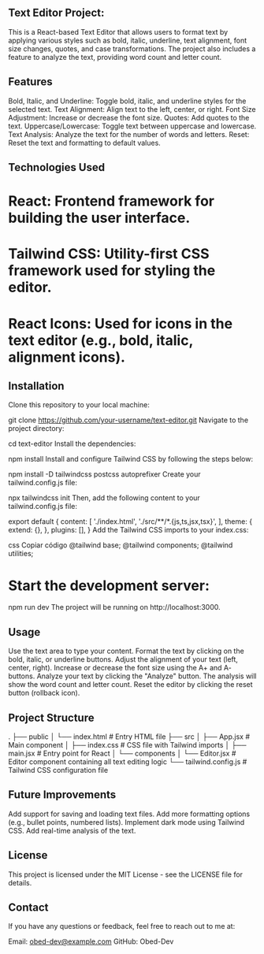 ## Text Editor Project:

This is a React-based Text Editor that allows users to format text by applying various styles such as bold, italic, underline, text alignment, font size changes, quotes, and case transformations. The project also includes a feature to analyze the text, providing word count and letter count.

## Features
Bold, Italic, and Underline: Toggle bold, italic, and underline styles for the selected text.
Text Alignment: Align text to the left, center, or right.
Font Size Adjustment: Increase or decrease the font size.
Quotes: Add quotes to the text.
Uppercase/Lowercase: Toggle text between uppercase and lowercase.
Text Analysis: Analyze the text for the number of words and letters.
Reset: Reset the text and formatting to default values.


## Technologies Used
# React: Frontend framework for building the user interface.
# Tailwind CSS: Utility-first CSS framework used for styling the editor.
# React Icons: Used for icons in the text editor (e.g., bold, italic, alignment icons).

## Installation
Clone this repository to your local machine:

git clone https://github.com/your-username/text-editor.git
Navigate to the project directory:

cd text-editor
Install the dependencies:


npm install
Install and configure Tailwind CSS by following the steps below:


npm install -D tailwindcss postcss autoprefixer
Create your tailwind.config.js file:


npx tailwindcss init
Then, add the following content to your tailwind.config.js file:


export default {
  content: [
    './index.html',
    './src/**/*.{js,ts,jsx,tsx}',
  ],
  theme: {
    extend: {},
  },
  plugins: [],
}
Add the Tailwind CSS imports to your index.css:

css
Copiar código
@tailwind base;
@tailwind components;
@tailwind utilities;

# Start the development server:



npm run dev
The project will be running on http://localhost:3000.

## Usage
Use the text area to type your content.
Format the text by clicking on the bold, italic, or underline buttons.
Adjust the alignment of your text (left, center, right).
Increase or decrease the font size using the A+ and A- buttons.
Analyze your text by clicking the "Analyze" button. The analysis will show the word count and letter count.
Reset the editor by clicking the reset button (rollback icon).

## Project Structure

.
├── public
│   └── index.html    # Entry HTML file
├── src
│   ├── App.jsx       # Main component
│   ├── index.css     # CSS file with Tailwind imports
│   ├── main.jsx      # Entry point for React
│   └── components
│       └── Editor.jsx # Editor component containing all text editing logic
└── tailwind.config.js # Tailwind CSS configuration file


## Future Improvements
Add support for saving and loading text files.
Add more formatting options (e.g., bullet points, numbered lists).
Implement dark mode using Tailwind CSS.
Add real-time analysis of the text.

## License
This project is licensed under the MIT License - see the LICENSE file for details.

## Contact
If you have any questions or feedback, feel free to reach out to me at:

Email: obed-dev@example.com
GitHub: Obed-Dev
